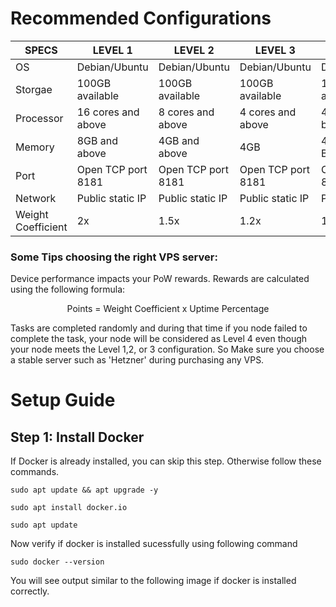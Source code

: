 # Recommended Configurations
| SPECS | LEVEL 1 | LEVEL 2 | LEVEL 3 | LEVEL 4 |
|-------------|-------------|-------------|-------------|-------------|
| OS | Debian/Ubuntu | Debian/Ubuntu | Debian/Ubuntu | Debian/Ubuntu |
| Storgae | 100GB available | 100GB available | 100GB available | 100GB available |
| Processor | 16 cores and above| 8 cores and above | 4 cores and above| 4 cores and below  |
|Memory| 8GB and above|4GB and above| 4GB|4GB and Below|
|Port|Open TCP port 8181 |Open TCP port 8181 |Open TCP port 8181 |Open TCP port 8181 |
|Network| Public static IP|Public static IP|Public static IP|Public static IP|
|Weight Coefficient|2x|1.5x|1.2x|1x|

### Some Tips choosing the right VPS server: 
Device performance impacts your PoW rewards. Rewards are calculated using the following formula:
<p align="center">​Points = Weight Coefficient x Uptime Percentage</p>

Tasks are completed randomly and during that time if you node failed to complete the task, your node will be considered as Level 4 even though your node meets the Level 1,2, or 3 configuration. So Make sure you choose a stable server such as 'Hetzner' during purchasing any VPS.

# Setup Guide
## Step 1: Install Docker
If Docker is already installed, you can skip this step. Otherwise follow these commands. 
<pre><code>sudo apt update && apt upgrade -y</code></pre>
<pre><code>sudo apt install docker.io</code></pre>
<pre><code>sudo apt update</code></pre>
Now verify if docker is installed sucessfully using following command
<pre><code>sudo docker --version</code></pre>
You will see output similar to the following image if docker is installed correctly.
